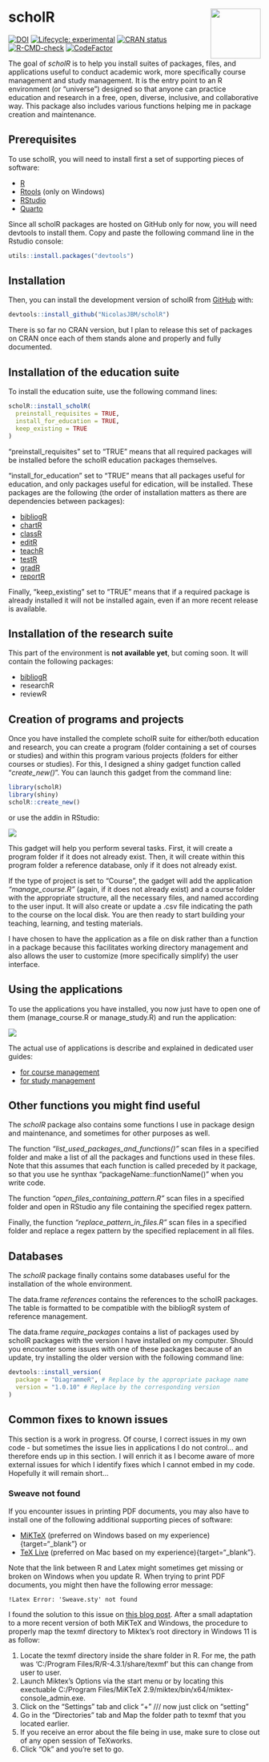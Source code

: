 
<!-- README.md is generated from README.Rmd. Please edit that file -->

# scholR <img src="https://raw.githubusercontent.com/NicolasJBM/scholR/ddc7fecbd529ef9088295ef8aedf471014545b82/docs/assets/scholR.svg" align="right" width="100" height="100" >

<!-- badges: start -->

[![DOI](https://zenodo.org/badge/454038310.svg)](https://zenodo.org/badge/latestdoi/454038310)
[![Lifecycle:
experimental](https://img.shields.io/badge/lifecycle-experimental-orange.svg)](https://lifecycle.r-lib.org/articles/stages.html#experimental)
[![CRAN
status](https://www.r-pkg.org/badges/version/scholR)](https://CRAN.R-project.org/package=scholR)
[![R-CMD-check](https://github.com/NicolasJBM/scholR/actions/workflows/R-CMD-check.yaml/badge.svg)](https://github.com/NicolasJBM/scholR/actions/workflows/R-CMD-check.yaml)
[![CodeFactor](https://www.codefactor.io/repository/github/NicolasJBM/scholR/badge)](https://www.codefactor.io/repository/github/NicolasJBM/scholR)
<!-- badges: end -->

The goal of *scholR* is to help you install suites of packages, files,
and applications useful to conduct academic work, more specifically
course management and study management. It is the entry point to an R
environment (or “universe”) designed so that anyone can practice
education and research in a free, open, diverse, inclusive, and
collaborative way. This package also includes various functions helping
me in package creation and maintenance.

## Prerequisites

To use scholR, you will need to install first a set of supporting pieces
of software:

- <a href="https://cran.rstudio.com/" target="_blank">R</a>
- <a href="https://cran.r-project.org/bin/windows/Rtools/"
  target="_blank">Rtools</a> (only on Windows)
- <a href="https://posit.co/download/rstudio-desktop/"
  target="_blank">RStudio</a>
- <a href="https://quarto.org/docs/get-started/"
  target="_blank">Quarto</a>

Since all scholR packages are hosted on GitHub only for now, you will
need devtools to install them. Copy and paste the following command line
in the Rstudio console:

``` r
utils::install.packages("devtools")
```

## Installation

Then, you can install the development version of scholR from
<a href="https://github.com/" target="_blank">GitHub</a> with:

``` r
devtools::install_github("NicolasJBM/scholR")
```

There is so far no CRAN version, but I plan to release this set of
packages on CRAN once each of them stands alone and properly and fully
documented.

## Installation of the education suite

To install the education suite, use the following command lines:

``` r
scholR::install_scholR(
  preinstall_requisites = TRUE,
  install_for_education = TRUE,
  keep_existing = TRUE
)
```

“preinstall_requisites” set to “TRUE” means that all required packages
will be installed before the scholR education packages themselves.

“install_for_education” set to “TRUE” means that all packages useful for
education, and only packages useful for edication, will be installed.
These packages are the following (the order of installation matters as
there are dependencies between packages):

- <a href="https://nicolasjbm.github.io/bibliogR/"
  target="_blank">bibliogR</a>
- <a href="https://nicolasjbm.github.io/chartR/"
  target="_blank">chartR</a>
- <a href="https://nicolasjbm.github.io/classR/"
  target="_blank">classR</a>
- <a href="https://nicolasjbm.github.io/editR/" target="_blank">editR</a>
- <a href="https://nicolasjbm.github.io/teachR/"
  target="_blank">teachR</a>
- <a href="https://nicolasjbm.github.io/testR/" target="_blank">testR</a>
- <a href="https://nicolasjbm.github.io/gradR/" target="_blank">gradR</a>
- <a href="https://nicolasjbm.github.io/reportR/"
  target="_blank">reportR</a>

Finally, “keep_existing” set to “TRUE” means that if a required package
is already installed it will not be installed again, even if an more
recent release is available.

## Installation of the research suite

This part of the environment is **not available yet**, but coming soon.
It will contain the following packages:

- <a href="https://nicolasjbm.github.io/bibliogR/"
  target="_blank">bibliogR</a>
- researchR
- reviewR

## Creation of programs and projects

Once you have installed the complete scholR suite for either/both
education and research, you can create a program (folder containing a
set of courses or studies) and within this program various projects
(folders for either courses or studies). For this, I designed a shiny
gadget function called “*create_new()*”. You can launch this gadget from
the command line:

``` r
library(scholR)
library(shiny)
scholR::create_new()
```

or use the addin in RStudio:

![](https://raw.githubusercontent.com/NicolasJBM/scholR/main/docs/assets/scholR-create_new.gif)

This gadget will help you perform several tasks. First, it will create a
program folder if it does not already exist. Then, it will create within
this program folder a reference database, only if it does not already
exist.

If the type of project is set to “Course”, the gadget will add the
application *“manage_course.R”* (again, if it does not already exist)
and a course folder with the appropriate structure, all the necessary
files, and named according to the user input. It will also create or
update a .csv file indicating the path to the course on the local disk.
You are then ready to start building your teaching, learning, and
testing materials.

I have chosen to have the application as a file on disk rather than a
function in a package because this facilitates working directory
management and also allows the user to customize (more specifically
simplify) the user interface.

## Using the applications

To use the applications you have installed, you now just have to open
one of them (manage_course.R or manage_study.R) and run the application:

![](https://raw.githubusercontent.com/NicolasJBM/scholR/main/docs/assets/scholR-run_manage_course.gif)

The actual use of applications is describe and explained in dedicated
user guides:

- <a href="" target="_blank">for course management</a>
- <a href="" target="_blank">for study management</a>

## Other functions you might find useful

The *scholR* package also contains some functions I use in package
design and maintenance, and sometimes for other purposes as well.

The function *“list_used_packages_and_functions()”* scan files in a
specified folder and make a list of all the packages and functions used
in these files. Note that this assumes that each function is called
preceded by it package, so that you use he synthax
“packageName::functionName()” when you write code.

The function *“open_files_containing_pattern.R”* scan files in a
specified folder and open in RStudio any file containing the specified
regex pattern.

Finally, the function *“replace_pattern_in_files.R”* scan files in a
specified folder and replace a regex pattern by the specified
replacement in all files.

## Databases

The *scholR* package finally contains some databases useful for the
installation of the whole environment.

The data.frame *references* contains the references to the scholR
packages. The table is formatted to be compatible with the bibliogR
system of reference management.

The data.frame *require_packages* contains a list of packages used by
scholR packages with the version I have installed on my computer. Should
you encounter some issues with one of these packages because of an
update, try installing the older version with the following command
line:

``` r
devtools::install_version(
  package = "DiagrammeR", # Replace by the appropriate package name
  version = "1.0.10" # Replace by the corresponding version
)
```

## Common fixes to known issues

This section is a work in progress. Of course, I correct issues in my
own code - but sometimes the issue lies in applications I do not
control… and therefore ends up in this section. I will enrich it as I
become aware of more external issues for which I identify fixes which I
cannot embed in my code. Hopefully it will remain short…

### Sweave not found

If you encounter issues in printing PDF documents, you may also have to
install one of the following additional supporting pieces of software:

- <a href="https://miktex.org/" target="_blank">MiKTeX</a> (preferred on
  Windows based on my experience){target=“\_blank”} or
- <a href="https://tug.org/texlive/" target="_blank">TeX Live</a>
  (preferred on Mac based on my experience){target=“\_blank”}.

Note that the link between R and Latex might sometimes get missing or
broken on Windows when you update R. When trying to print PDF documents,
you might then have the following error message:

    !Latex Error: 'Sweave.sty' not found

I found the solution to this issue on <a
href="https://tex.stackexchange.com/questions/153193/latex-error-sweave-sty-not-found"
target="_blank">this blog post</a>. After a small adaptation to a more
recent version of both MiKTeX and Windows, the procedure to properly map
the texmf directory to Miktex’s root directory in Windows 11 is as
follow:

1.  Locate the texmf directory inside the share folder in R. For me, the
    path was ‘C:/Program Files/R/R-4.3.1/share/texmf’ but this can
    change from user to user.
2.  Launch Miktex’s Options via the start menu or by locating this
    exectuable C:/Program Files/MiKTeX
    2.9/miktex/bin/x64/miktex-console_admin.exe.
3.  Click on the “Settings” tab and click “+” /// now just click on
    “setting”
4.  Go in the “Directories” tab and Map the folder path to texmf that
    you located earlier.
5.  If you receive an error about the file being in use, make sure to
    close out of any open session of TeXworks.
6.  Click “Ok” and you’re set to go.
